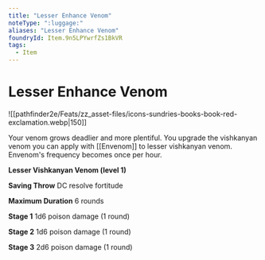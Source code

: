 ```yaml
---
title: "Lesser Enhance Venom"
noteType: ":luggage:"
aliases: "Lesser Enhance Venom"
foundryId: Item.9n5LPYwrfZs1BkVR
tags:
  - Item
---
```


# Lesser Enhance Venom
![[pathfinder2e/Feats/zz_asset-files/icons-sundries-books-book-red-exclamation.webp|150]]

Your venom grows deadlier and more plentiful. You upgrade the vishkanyan venom you can apply with [[Envenom]] to lesser vishkanyan venom. Envenom's frequency becomes once per hour.

**Lesser Vishkanyan Venom (level 1)**

**Saving Throw** DC resolve fortitude

**Maximum Duration** 6 rounds

**Stage 1** 1d6 poison damage (1 round)

**Stage 2** 1d6 poison damage (1 round)

**Stage 3** 2d6 poison damage (1 round)
